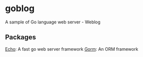 # goblog

A sample of Go language web server - Weblog

## Packages
[Echo](github.com/labstack/echo): A fast go web server framework
[Gorm](gorm.io/gorm): An ORM framework